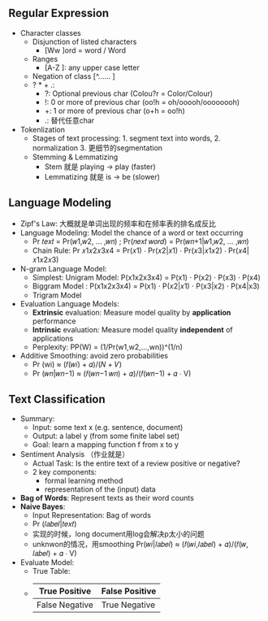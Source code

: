 ## Regular Expression ##
* Character classes
    * Disjunction of listed characters
        * [Ww ]ord = word / Word
    * Ranges
        * [A-Z ]: any upper case letter
    * Negation of class [^...... ]
    * ? * + .: 
        * ?: Optional previous char (Colou?r = Color/Colour)
        * !: 0 or more of previous char (oo!h = oh/ooooh/oooooooh)
        * +: 1 or more of previous char (o+h = oo!h)
        * .: 替代任意char
* Tokenlization
    * Stages of text processing: 1. segment text into words, 2. normalization 3. 更细节的segmentation
    * Stemming & Lemmatizing
        * Stem 就是 playing -> play (faster)
        * Lemmatizing 就是 is -> be (slower)

## Language Modeling ##
* Zipf's Law: 大概就是单词出现的频率和在频率表的排名成反比
* Language Modeling: Model the chance of a word or text occurring
    * Pr 𝑡𝑒𝑥𝑡 = Pr(𝑤1,𝑤2, … ,𝑤𝑛) ; Pr(𝑛𝑒𝑥𝑡 𝑤𝑜𝑟𝑑) = Pr(𝑤𝑛+1|𝑤1,𝑤2, … ,𝑤𝑛)
    * Chain Rule: Pr 𝑥1𝑥2𝑥3𝑥4 = Pr(𝑥1) ⋅ Pr(𝑥2|𝑥1) ⋅ Pr(𝑥3|𝑥1𝑥2) ⋅ Pr(𝑥4|𝑥1𝑥2𝑥3)
* N-gram Language Model: 
    * Simplest: Unigram Model: P(x1x2x3x4) = P(x1) ⋅ P(x2) ⋅ P(x3) ⋅ P(x4)
    * Biggram Model : P(x1x2x3x4) = P(x1) ⋅ P(𝑥2|𝑥1) ⋅ P(x3|x2) ⋅ P(x4|x3)
    * Trigram Model 
* Evaluation Language Models:
    * **Extrinsic** evaluation: Measure model quality by **application** performance
    * **Intrinsic** evaluation: Measure model quality **independent** of applications
    * Perplexity: PP(W) = (1/Pr(w1,w2,...,wn))^(1/n)
* Additive Smoothing: avoid zero probabilities
    * Pr (wi) ≈ (𝑓(𝑤𝑖) + 𝛼)/(𝑁 + 𝑉)   
    * Pr (𝑤𝑛|𝑤𝑛−1) ≈ (𝑓(𝑤𝑛−1 𝑤𝑛) + 𝛼)/(𝑓(𝑤𝑛−1) + 𝛼 ∙ V)

## Text Classification ##
* Summary:
    * Input: some text x (e.g. sentence, document)
    * Output: a label y (from some finite label set)
    * Goal: learn a mapping function f from x to y
* Sentiment Analysis （作业就是）
    * Actual Task: Is the entire text of a review positive or negative?
    * 2 key components:
        * formal learning method
        * representation of the (input) data
* **Bag of Words**: Represent texts as their word counts
* **Naive Bayes**: 
    * Input Representation: Bag of words
    * Pr (𝑙𝑎𝑏𝑒𝑙|𝑡𝑒𝑥𝑡)
    * 实现的时候，long document用log会解决p太小的问题
    * unknwon的情况，用smoothing Pr(𝑤𝑖|𝑙𝑎𝑏𝑒𝑙) ≈ (𝑓(𝑤𝑖,𝑙𝑎𝑏𝑒𝑙) + 𝛼)/(𝑓(𝑤, 𝑙𝑎𝑏𝑒𝑙) + 𝛼 ∙ V)
* Evaluate Model:
    * True Table:
    * | True Positive | False Positive |
      | ----------------| ------------- |
      | False Negative | True Negative |